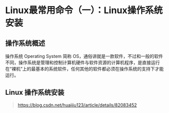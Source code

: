 # Linux最常用命令（一）：Linux操作系统安装

## 操作系统概述
操作系统 Operating System 简称 OS，通俗讲就是一款软件，不过和一般的软件不同，操作系统是管理和控制计算机硬件与软件资源的计算机程序，是直接运行在“裸机”上的最基本的系统软件，任何其他的软件都必须在操作系统的支持下才能运行。

## Linux 操作系统安装

> https://blog.csdn.net/huaijiu123/article/details/82083452
